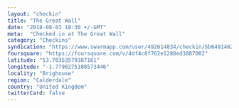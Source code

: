 ```yaml
---
layout: "checkin"
title: "The Great Wall"
date: "2018-08-03 18:30 +/-GMT"
meta:  "Checked in at The Great Wall"
category: "Checkins"
syndication: "https://www.swarmapp.com/user/492614834/checkin/5b64914623472400391541d1"
foursquare: "https://foursquare.com/v/4df4c8f762e1288ed3087002"
latitude: "53.70353579387161"
longitude: "-1.7790275108573446"
locality: "Brighouse"
region: "Calderdale"
country: "United Kingdom"
twitterCard: false
---
```


